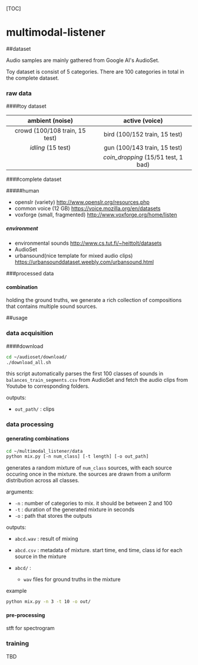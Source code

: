 [TOC]



# multimodal-listener

##dataset

Audio samples are mainly gathered from Google AI's AudioSet.

Toy dataset is consist of 5 categories. There are 100 categories in total in the complete dataset.



### raw data

####toy dataset

|        ambient (noise)         |           active (voice)            |
| :----------------------------: | :---------------------------------: |
| crowd (100/108 train, 15 test) |    bird (100/152 train, 15 test)    |
|       *idling* (15 test)       |    gun (100/143 train, 15 test)     |
|                                | *coin_dropping* (15/51 test, 1 bad) |



####complete dataset

#####human

* openslr (variety) http://www.openslr.org/resources.php
* common voice (12 GB) https://voice.mozilla.org/en/datasets
* voxforge (small, fragmented) http://www.voxforge.org/home/listen

##### environment

* environmental sounds http://www.cs.tut.fi/~heittolt/datasets
* AudioSet
* urbansound(nice template for mixed audio clips) https://urbansounddataset.weebly.com/urbansound.html



###processed data

#### combination

holding the ground truths, we generate a rich collection of compositions that contains multiple sound sources.



##usage

### data acquisition

####download

```bash
cd ~/audioset/download/
./download_all.sh
```

this script automatically parses the first 100 classes of sounds in `balances_train_segments.csv` from AudioSet and fetch the audio clips from Youtube to corresponding folders.

outputs:

* `out_path/` : clips 

### data processing

#### generating combinations

```bash
cd ~/multimodal_listener/data
python mix.py [-n num_class] [-t length] [-o out_path]
```

generates a random mixture of `num_class` sources, with each source occuring once in the mixture. the sources are drawn from a uniform distribution across all classes.

arguments:

* `-n` : number of categories to mix. it should be between 2 and 100
* `-t` : duration of the generated mixture in seconds
* `-o` : path that stores the outputs

outputs:

* `abcd.wav` : result of mixing

* `abcd.csv` : metadata of mixture. start time, end time, class id for each source in the mixture
* `abcd/` :
  * `wav` files for ground truths in the mixture

example

```bash
python mix.py -n 3 -t 10 -o out/
```



#### pre-processing

stft for spectrogram



### training

TBD





